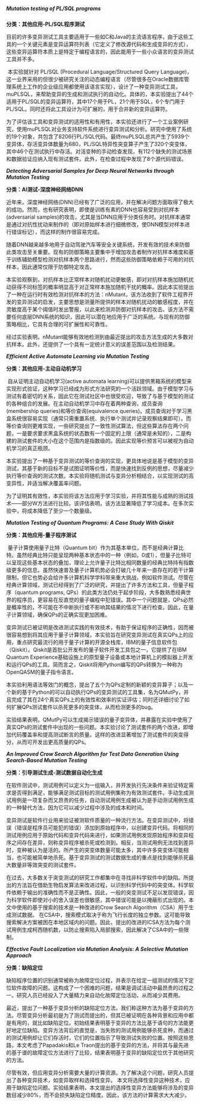 ##### ***Mutation testing of PL/SQL programs***

**分类：其他应用-PL/SQL程序测试**

​		目前的许多变异测试工具主要适用于一些如C和Java的主流语言程序，由于这些工具的一个关键元素是变异运算符列表（它定义了修改源代码和生成变异的方式），这些变异运算符本质上是特定于编程语言的，因此能用于一些小众语言的变异测试工具并不多。

​		本实验就针对 PL/SQL (Procedural Language/Structured Query Language)，这一业界采用的但很少被研究关注的动态编程语言（尽管很多在Oracle数据库管理系统上工作的企业级应用都使用该语言实现），设计了一种变异测试工具，muPLSQL，来帮助变异的生成和测试执行的自动化。具体的，本实验提出了44个适用于PL/SQL的变异运算符，其中17个用于PL，21个用于SQL，6个专门用于PL/SQL。同时还将此工具设计为可扩展的，用于合并新的变异运算符。

​		为了评估该工具和变异测试的适用性和有用性，本实验还进行了一个工业案例研究，使用muPLSQL对业务支持软件系统进行变异测试和分析。研究中使用了系统的19个对象，共包含了8206行PL/SQL代码。最终muPLSQL总共产生了5939个变异体，存活变异体数量为680，PL/SQL特异性突变算子产生了320个突变体，其中46个在测试执行中存活。对活变种的手动检查发现，有112个缺失的测试场景和数据验证应纳入现有测试套件。此外，在检查过程中发现了8个源代码错误。



***Detecting Adversarial Samples for Deep Neural Networks through Mutation Testing***

**分类：AI测试-深度神经网络DNN**

​		近年来，深度神经网络(DNN)已经有了广泛的应用，并在解决问题方面取得了极大的成功。然而，也有研究表明，即使是训练有素的DNN也容易受到对抗样本(adversarial samples)的攻击，尤其是当DNN应用于分类任务时。对抗样本通常是通过对抗性扰动来制作的（即对原始样本进行细微修改，使DNN模型对样本进行错误标记），而这样的制作很容易完成。

​		随着DNN越来越多地用于自动驾驶汽车等安全关键系统，开发有效的技术来防御此类攻击至关重要。现有的防御策略主要集中于增加攻击者制作对抗样本难度和基于训练辅助模型检测对抗样本两个思路进行，然而这些防御策略依赖于可用的对抗样本，因此通常仅限于防御特定攻击。

​		本实验观察到，对抗样本比正常样本对随机扰动更敏感，即对对抗样本施加随机扰动获得不同标签的概率明显高于对正常样本施加随机干扰的概率。因此本实验提出了一种在运行时有效检测对抗样本的方法：nMutant，该方法收到了软件工程界开发的变异测试的启发，主要思想是测量所提供的样本对随机扰动的敏感程度，并在灵敏度高于某个阈值时发出警报，以此来检测并防御对抗样本的攻击。该方法不需要任何底层DNN系统的知识，因此可以潜在地应用于广泛的系统。与现有的防御策略相比，它具有合理的可扩展性和可靠性。

​		经过实验表明，nMutant能够有效地检测到由最近提出的攻击方法生成的大多数对抗样本。此外，还提供了一个具有一定统计意义的误差范围以及检测结果。



***Efficient Active Automata Learning via Mutation Testing***

**分类：其他应用-主动自动机学习**

​		自从证明主动自动机学习(active automata learning)可以提供黑箱系统的模型来实现形式验证，这种学习已经成为形式方法研究的一个活跃领域。由于模型学习与测试有着密切的关系，因此它在测试社区中也很受欢迎，导致了与基于模型的测试的各种组合的发展。在主动自动机学习中存在着两种查询，成员查询(membership queries)和等价查询(equivalence queries)。成员查询对于学习黑盒系统很容易实现（通常只需重置系统、执行单个测试并记录观察结果即可）。而等价查询则更难实现，一些研究提出了一致性测试算法，但这些算法存在两个问题，一是要求要求黑盒系统的状态数有一个固定的上限（通常是未知的），二是构建的测试套件的大小在这个范围内是指数级的。因此实现等价预言可以被视为自动机学习的真正瓶颈。

​		本实验提出了一种基于变异测试的等价查询的实现，更具体地说是基于模型的变异测试，其基于新的目标不是试图证明等价性，而是快速找到反例的思想，尽量减少执行等价查询的测试次数。本实验将随机测试与变异分析相结合，以实现测试的高变异性，并适当解决覆盖率问题。

​		为了证明其有效性，本实验将该方法应用于学习实验，并将其性能与成熟的测试技术——部分W方法进行比较。该评估表明，该方法显著降低了学习成本。在多次实验中，将成本降低了至少一个数量级。



***Mutation Testing of Quantum Programs: A Case Study With Qiskit***

**分类：其他应用-量子程序测试**

​		量子计算使用量子比特（Quantum bit）作为其基本单位，而不是经典计算比特。虽然经典比特只能呈现两种基本状态中的一种（例如，0或1），但量子比特可以呈现这些基本状态的叠加，理论上允许量子比特比相同数量的经典比特持有指数级更多的信息。虽然快速普及量子计算机势必会打破几十年来一直存在的若干计算限制，但它也势必会给许多计算机科学学科带来重大挑战，例如软件测试。尽管在经典计算领域，测试已经得到了广泛的研究，并提出了许多方法和工具，但量子程序（quantum programs, QPs）的此类方法仍处于起步阶段，大多数熟悉经典世界的程序员，更容易在反直觉的量子编程中犯错误。其中一个问题就是，QPs必然是概率性的，不可能在不中断执行或不影响其结果的情况下进行检查。因此，在量子计算领域，确保QPs的正确实现更加困难。

​		变异测试已被证明是改进测试实践的有效技术，有助于保证程序的正确性，因而被很容易想到将其应用于量子计算领域，本实验旨在研究变异测试在真实QPs上的应用，重点研究最流行的用于量子计算的开源全栈库，IBM的量子信息软件包（Qiskit）。Qiskit是首批公开发布的量子软件开发工具包之一，它提供了在IBM Quantum Experience基础设施上的原型量子设备或本地计算机上的模拟器上开发和运行QPs的工具。简而言之，Qiskit将用Python编写的QPs转换为一种称为OpenQASM的量子指令语言。

​		本实验利用语法等效门的概念，提出了五个为QPs定制的新颖的变异算子；以及一个新的基于Python的可以自动执行QPs的变异测试的工具集，名为QMutPy，并且完成了其在24个真实QPs上的有效性和效率的实证评估；同时还详细讨论了如何扩展QPs测试套件以杀死更多的突变体，从而检测更多的bug。

​		实验结果表明，QMutPy可以生成揭示错误的量子变异体，并暴露在实验中使用了真实QPs的测试套件中出现的一些问题。本实验讨论了测试套件的两个改进，即增加代码覆盖率和提高测试断言的质量。这样的改进显著增加了测试套件的突变得分，从而可开发出更高质量的QPs。



***An Improved Crow Search Algorithm for Test Data Generation Using Search‑Based Mutation Testing***

**分类：引导测试生成-测试数据自动化生成**

​		在软件测试中，测试用例可以定义为一组输入，并开发执行先决条件来验证特定需求是否得到满足，能够满足测试目标的测试用例集称为有效测试套件。手动生成测试用例是一项复杂而又昂贵的任务，自动测试用例生成被认为是手动测试用例生成的一种替代方法，因为它可以减少过程中涉及的成本和时间。

​		变异测试是软件行业用来验证被测软件质量的一种流行方法。在变异测试中，将错误（错误是程序员可能犯的错误）添加到原始程序中，以创建变异代码。将相同的测试用例应用于原始代码和变异代码来进行，如果测试用例发现原始程序和变异程序之间存在差异，则称变异程序被杀死或检测到。相反，当测试用例无法找到差异时，变种被认为是活的。所产生的突变体数量可能太多，其中许多突变体可能相当，也可能被简单地杀死。基于变异测试的测试数据生成的重点是找到能够杀死最大数量非等效突变的测试套件。

​		在过去，大多数关于突变测试的研究工作都集中在寻找非科学软件中的缺陷。所提出的方法旨在借助生物启发算法来改进过程，以识别科学代码中的突变体。科学软件依赖于输出的准确性而不是正确性。因此，一般的突变测试不足以发现错误，因为科学软件即使对小的舍入误差也很敏感，其中错误可能是以掩蔽形式出现的。本文中使用的基于搜索的技术是一种改进的Crow Search Algorithm（CSA）用于生成测试数据。 在CSA中，搜索模式取决于称为飞行长度的独立参数。这可能导致搜索解决方案被困在本地区域内的问题。因此，提出的改进的ICSA方法为每个测试用例生成柯西随机数，以防止搜索陷入局部搜索，因此解决了CSA中的一些限制。



***Effective Fault Localization via Mutation Analysis: A Selective Mutation Approach*** 

**分类：缺陷定位**

​		缺陷程序位置的识别通常被称为故障定位过程，并表示在给定一组测试的情况下定位软件故障的问题。这构成了一个困难的问题，结果是调试活动中最昂贵的过程之一。研究人员已经投入了大量精力来自动化故障定位活动，从而减少其费用。

​		最近，提出了一种基于变异分析的缺陷定位方法。我们称这种方法为基于变异的方法。尽管变异分析最初是为了测试而提出的，但其已被证明在各种背景和应用中都是有用的，就比如缺陷定位。初始结果表明基于变异的方法比基于语句的方法能更好地定位缺陷。变异方法背后的直觉是，当失败的测试用例能够杀死变种，而通过的测试用例却让它们存活时，它们的位置指示了导致测试失败的位置。按照这些思路，本文考虑了Papadakis和Le Traon提出的基于变异的方法，并将其与最先进的基于谱的故障定位方法进行了比较，结果表明基于变异的缺陷定位优于其他研究的方法。

​		尽管有效，但应用变异分析需要大量的计算资源。为了解决这个问题，研究人员提出了各种变异技术，如变异取样和选择性变异。 本文将选择性变异这种技术，应用于缺陷定位问题。实验结果表明，本文提出的选择性变异方法能够将涉及的变异数目减少80%，而不会损失缺陷定位精度。因此，该方法的计算需求大大减少。

​		

